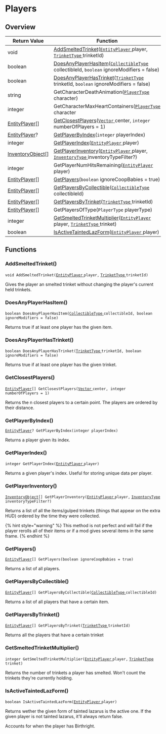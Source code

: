 # Players

## Overview

| Return Value                                                                  | Function                                                                                                                                                                                                                                             |
| ----------------------------------------------------------------------------- | ---------------------------------------------------------------------------------------------------------------------------------------------------------------------------------------------------------------------------------------------------- |
| void                                                                          | [AddSmeltedTrinket](players.md#addsmeltedtrinket)([`EntityPlayer` ](https://wofsauge.github.io/IsaacDocs/rep/EntityPlayer.html)player, [`TrinketType` ](https://wofsauge.github.io/IsaacDocs/rep/enums/TrinketType.html)trinketId)                   |
| boolean                                                                       | [DoesAnyPlayerHasItem](players.md#doesanyplayerhasitem)([`CollectibleType` ](https://wofsauge.github.io/IsaacDocs/rep/enums/CollectibleType.html)collectibleId, `boolean` ignoreModifiers = false)                                                   |
| boolean                                                                       | [DoesAnyPlayerHasTrinket](players.md#doesanyplayerhastrinket)([`TrinketType` ](https://wofsauge.github.io/IsaacDocs/rep/enums/TrinketType.html)trinketId, `boolean` ignoreModifiers = false)                                                         |
| string                                                                        | GetCharacterDeathAnimation([`PlayerType`](https://wofsauge.github.io/IsaacDocs/rep/enums/PlayerType.html) character)                                                                                                                                 |
| integer                                                                       | GetCharacterMaxHeartContainers([`PlayerType`](https://wofsauge.github.io/IsaacDocs/rep/enums/PlayerType.html) character                                                                                                                              |
| [EntityPlayer](https://wofsauge.github.io/IsaacDocs/rep/EntityPlayer.html)\[] | [GetClosestPlayers](players.md#getclosestplayers)([`Vector` ](https://wofsauge.github.io/IsaacDocs/rep/Vector.html)center, `integer` numberOfPlayers = 1)                                                                                            |
| [EntityPlayer](https://wofsauge.github.io/IsaacDocs/rep/EntityPlayer.html)?   | [GetPlayerByIndex](players.md#getplayerbyindex)(`integer` playerIndex)                                                                                                                                                                               |
| integer                                                                       | [GetPlayerIndex](players.md#getplayerindex)([`EntityPlayer` ](https://wofsauge.github.io/IsaacDocs/rep/EntityPlayer.html)player)                                                                                                                     |
| [InventoryObject](../classes/inventoryobject.md)\[]                           | [GetPlayerInventory](players.md#getplayerinventory)([`EntityPlayer` ](https://wofsauge.github.io/IsaacDocs/rep/EntityPlayer.html)player, [`InventoryType` ](../custom-enums/inventorytype.md)inventoryTypeFilter?)                                   |
| integer                                                                       | GetPlayerNumHitsRemaining([`EntityPlayer` ](https://wofsauge.github.io/IsaacDocs/rep/EntityPlayer.html)player)                                                                                                                                       |
| [EntityPlayer](https://wofsauge.github.io/IsaacDocs/rep/EntityPlayer.html)\[] | [GetPlayers](players.md#getplayers)(`boolean` ignoreCoopBabies = true)                                                                                                                                                                               |
| [EntityPlayer](https://wofsauge.github.io/IsaacDocs/rep/EntityPlayer.html)\[] | [GetPlayersByCollectible](players.md#getplayersbycollectible)([`CollectibleType` ](https://wofsauge.github.io/IsaacDocs/rep/enums/CollectibleType.html)collectibleId)                                                                                |
| [EntityPlayer](https://wofsauge.github.io/IsaacDocs/rep/EntityPlayer.html)\[] | [GetPlayersByTrinket](players.md#getplayersbytrinket)([`TrinketType` ](https://wofsauge.github.io/IsaacDocs/rep/enums/TrinketType.html)trinketId)                                                                                                    |
| [EntityPlayer](https://wofsauge.github.io/IsaacDocs/rep/EntityPlayer.html)\[] | GetPlayersOfType(`PlayerType` playerType)                                                                                                                                                                                                            |
| integer                                                                       | [GetSmeltedTrinketMultiplier](players.md#getsmeltedtrinketmultiplier)([`EntityPlayer` ](https://wofsauge.github.io/IsaacDocs/rep/EntityPlayer.html)player, [`TrinketType` ](https://wofsauge.github.io/IsaacDocs/rep/enums/TrinketType.html)trinket) |
| boolean                                                                       | [IsActiveTaintedLazForm](players.md#isactivetaintedlazform)([`EntityPlayer` ](https://wofsauge.github.io/IsaacDocs/rep/EntityPlayer.html)player)                                                                                                     |

## Functions

### AddSmeltedTrinket()

`void AddSmeltedTrinket(`[`EntityPlayer` ](https://wofsauge.github.io/IsaacDocs/rep/EntityPlayer.html)`player,` [`TrinketType` ](https://wofsauge.github.io/IsaacDocs/rep/enums/TrinketType.html)`trinketId)`

Gives the player an smelted trinket without changing the player's current held trinkets.

### DoesAnyPlayerHasItem()

`boolean DoesAnyPlayerHasItem(`[`CollectibleType` ](https://wofsauge.github.io/IsaacDocs/rep/enums/CollectibleType.html)`collectibleId, boolean ignoreModifiers = false)`

Returns true if at least one player has the given item.

### DoesAnyPlayerHasTrinket()

`boolean DoesAnyPlayerHasTrinket(`[`TrinketType` ](https://wofsauge.github.io/IsaacDocs/rep/enums/TrinketType.html)`trinketId, boolean ignoreModifiers = false)`

Returns true if at least one player has the given trinket.

### GetClosestPlayers()

[`EntityPlayer`](https://wofsauge.github.io/IsaacDocs/rep/EntityPlayer.html)`[] GetClosestPlayers(`[`Vector` ](https://wofsauge.github.io/IsaacDocs/rep/Vector.html)`center, integer numberOfPlayers = 1)`

Returns the n closest players to a certain point. The players are ordered by their distance.

### GetPlayerByIndex()

[`EntityPlayer`](https://wofsauge.github.io/IsaacDocs/rep/EntityPlayer.html)`? GetPlayerByIndex(integer playerIndex)`

Returns a player given its index.

### GetPlayerIndex()

`integer GetPlayerIndex(`[`EntityPlayer` ](https://wofsauge.github.io/IsaacDocs/rep/EntityPlayer.html)`player)`

Returns a given player's index. Useful for storing unique data per player.

### GetPlayerInventory()

[`InventoryObject`](../classes/inventoryobject.md)`[] GetPlayerInventory(`[`EntityPlayer` ](https://wofsauge.github.io/IsaacDocs/rep/EntityPlayer.html)`player,` [`InventoryType` ](../custom-enums/inventorytype.md)`inventoryTypeFilter?)`

Returns a list of all the items/gulped trinkets (things that appear on the extra HUD) ordered by the time they were collected.

{% hint style="warning" %}
This method is not perfect and will fail if the player rerolls all of their items or if a mod gives several items in the same frame.
{% endhint %}

### GetPlayers()

[`EntityPlayer`](https://wofsauge.github.io/IsaacDocs/rep/EntityPlayer.html)`[] GetPlayers(boolean ignoreCoopBabies = true)`

Returns a list of all players.

### GetPlayersByCollectible()

[`EntityPlayer`](https://wofsauge.github.io/IsaacDocs/rep/EntityPlayer.html)`[] GetPlayersByCollectible(`[`CollectibleType` ](https://wofsauge.github.io/IsaacDocs/rep/enums/CollectibleType.html)`collectibleId)`

Returns a list of all players that have a certain item.

### GetPlayersByTrinket()

[`EntityPlayer`](https://wofsauge.github.io/IsaacDocs/rep/EntityPlayer.html)`[] GetPlayersByTrinket(`[`TrinketType` ](https://wofsauge.github.io/IsaacDocs/rep/enums/TrinketType.html)`trinketId)`

Returns all the players that have a certain trinket

### GetSmeltedTrinketMultiplier()

`integer GetSmeltedTrinketMultiplier(`[`EntityPlayer` ](https://wofsauge.github.io/IsaacDocs/rep/EntityPlayer.html)`player,` [`TrinketType` ](https://wofsauge.github.io/IsaacDocs/rep/enums/TrinketType.html)`trinket)`

Returns the number of trinkets a player has smelted. Won't count the trinkets they're currently holding.

### IsActiveTaintedLazForm()

`boolean IsActiveTaintedLazForm(`[`EntityPlayer` ](https://wofsauge.github.io/IsaacDocs/rep/EntityPlayer.html)`player)`

Returns wether the given form of tainted lazarus is the active one. If the given player is not tainted lazarus, it'll always return false.

Accounts for when the player has Birthright.
